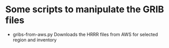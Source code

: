 # Some scripts to manipulate the GRIB files

- gribs-from-aws.py Downloads the HRRR files from AWS for selected region and inventory 
